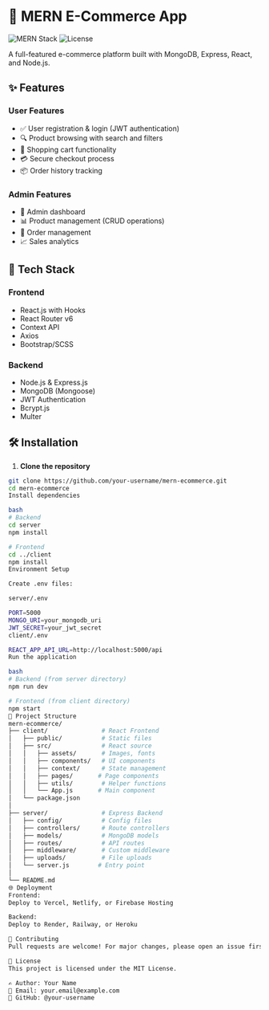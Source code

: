 # 🛒 MERN E-Commerce App

![MERN Stack](https://img.shields.io/badge/MERN-Stack-blue)
![License](https://img.shields.io/badge/License-MIT-green)

A full-featured e-commerce platform built with MongoDB, Express, React, and Node.js.

## ✨ Features

### User Features
- ✅ User registration & login (JWT authentication)
- 🔍 Product browsing with search and filters
- 🛒 Shopping cart functionality
- 💳 Secure checkout process
- 📦 Order history tracking

### Admin Features
- 👔 Admin dashboard
- 📊 Product management (CRUD operations)
- 📝 Order management
- 📈 Sales analytics

## 🚀 Tech Stack

### Frontend
- React.js with Hooks
- React Router v6
- Context API
- Axios
- Bootstrap/SCSS

### Backend
- Node.js & Express.js
- MongoDB (Mongoose)
- JWT Authentication
- Bcrypt.js
- Multer

## 🛠️ Installation

1. **Clone the repository**
```bash
git clone https://github.com/your-username/mern-ecommerce.git
cd mern-ecommerce
Install dependencies

bash
# Backend
cd server
npm install

# Frontend
cd ../client
npm install
Environment Setup

Create .env files:

server/.env

PORT=5000
MONGO_URI=your_mongodb_uri
JWT_SECRET=your_jwt_secret
client/.env

REACT_APP_API_URL=http://localhost:5000/api
Run the application

bash
# Backend (from server directory)
npm run dev

# Frontend (from client directory)
npm start
📂 Project Structure
mern-ecommerce/
├── client/               # React Frontend
│   ├── public/           # Static files
│   ├── src/              # React source
│   │   ├── assets/       # Images, fonts
│   │   ├── components/   # UI components
│   │   ├── context/      # State management
│   │   ├── pages/       # Page components
│   │   ├── utils/        # Helper functions
│   │   └── App.js       # Main component
│   └── package.json
│
├── server/               # Express Backend
│   ├── config/           # Config files
│   ├── controllers/      # Route controllers
│   ├── models/           # MongoDB models
│   ├── routes/           # API routes
│   ├── middleware/       # Custom middleware
│   ├── uploads/          # File uploads
│   └── server.js        # Entry point
│
└── README.md
🌐 Deployment
Frontend:
Deploy to Vercel, Netlify, or Firebase Hosting

Backend:
Deploy to Render, Railway, or Heroku

🤝 Contributing
Pull requests are welcome! For major changes, please open an issue first.

📄 License
This project is licensed under the MIT License.

✍️ Author: Your Name
📧 Email: your.email@example.com
🔗 GitHub: @your-username